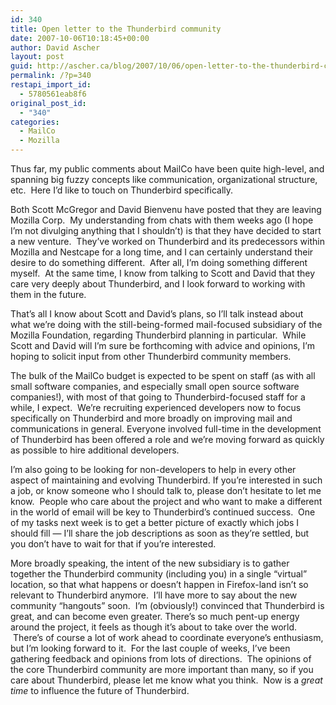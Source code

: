 ```yaml
---
id: 340
title: Open letter to the Thunderbird community
date: 2007-10-06T10:18:45+00:00
author: David Ascher
layout: post
guid: http://ascher.ca/blog/2007/10/06/open-letter-to-the-thunderbird-community/
permalink: /?p=340
restapi_import_id:
  - 5780561eab8f6
original_post_id:
  - "340"
categories:
  - MailCo
  - Mozilla
---
```

Thus far, my public comments about MailCo have been quite high-level, and spanning big fuzzy concepts like communication, organizational structure, etc.  Here I&#8217;d like to touch on Thunderbird specifically.

Both Scott McGregor and David Bienvenu have posted that they are leaving Mozilla Corp.  My understanding from chats with them weeks ago (I hope I&#8217;m not divulging anything that I shouldn&#8217;t) is that they have decided to start a new venture.  They&#8217;ve worked on Thunderbird and its predecessors within Mozilla and Nestcape for a long time, and I can certainly understand their desire to do something different.  After all, I&#8217;m doing something different myself.  At the same time, I know from talking to Scott and David that they care very deeply about Thunderbird, and I look forward to working with them in the future. 

That&#8217;s all I know about Scott and David&#8217;s plans, so I&#8217;ll talk instead about what we&#8217;re doing with the still-being-formed mail-focused subsidiary of the Mozilla Foundation, regarding Thunderbird planning in particular.  While Scott and David will I&#8217;m sure be forthcoming with advice and opinions, I&#8217;m hoping to solicit input from other Thunderbird community members.  

The bulk of the MailCo budget is expected to be spent on staff (as with all small software companies, and especially small open source software companies!), with most of that going to Thunderbird-focused staff for a while, I expect.  We&#8217;re recruiting experienced developers now to focus specifically on Thunderbird and more broadly on improving mail and communications in general. Everyone involved full-time in the development of Thunderbird has been offered a role and we&#8217;re moving forward as quickly as possible to hire additional developers.

I&#8217;m also going to be looking for non-developers to help in every other aspect of maintaining and evolving Thunderbird. If you&#8217;re interested in such a job, or know someone who I should talk to, please don&#8217;t hesitate to let me know.  People who care about the project and who want to make a different in the world of email will be key to Thunderbird&#8217;s continued success.  One of my tasks next week is to get a better picture of exactly which jobs I should fill &#8212; I&#8217;ll share the job descriptions as soon as they&#8217;re settled, but you don&#8217;t have to wait for that if you&#8217;re interested.

More broadly speaking, the intent of the new subsidiary is to gather together the Thunderbird community (including you) in a single &#8220;virtual&#8221; location, so that what happens or doesn&#8217;t happen in Firefox-land isn&#8217;t so relevant to Thunderbird anymore.  I&#8217;ll have more to say about the new community &#8220;hangouts&#8221; soon.  I&#8217;m (obviously!) convinced that Thunderbird is great, and can become even greater. There&#8217;s so much pent-up energy around the project, it feels as though it&#8217;s about to take over the world.  There&#8217;s of course a lot of work ahead to coordinate everyone&#8217;s enthusiasm, but I&#8217;m looking forward to it.  For the last couple of weeks, I&#8217;ve been gathering feedback and opinions from lots of directions.  The opinions of the core Thunderbird community are more important than many, so if you care about Thunderbird, please let me know what you think.  Now is a <span class="Apple-style-span" style="font-style:italic;">great time</span> to influence the future of Thunderbird.
